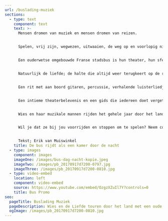 ```yaml
---
url: /buslading-muziek
sections:
  - type: text
    component: text
    text: >-
      Mensen dromen van muziek en mensen dromen van reizen.


      Spelen, vrij zijn, wegwezen, uitwaaien, de weg op en voorlopig niet meer terug. Wies en haar mannen hebben die twee oer-dromen laten samensmelten. Ze hebben de stem, de instrumenten, de liedjes, het verhaal. Maar vooral hebben zij: De Bus.


      Een ouderwetse omgebouwde Franse stadsbus is hun theater, hun sfeervolle rijdende podium. Passagiers zijn publiek, de radio hoeft niet aan: de band zet in en Wies zingt. Over landschappen, helden, verre bestemmingen, mannen, vrouwen en liefde. 


      Natuurlijk de liefde; de halte die altijd weer terugkeert op de route, de motor die ons draaiend houdt.


      Een rit met aan boord gitaren, percussie, verhalende luisterliedjes en vers geschreven lyriek. 


      Een intieme theaterbelevenis en een gids die iedereen doet vergeten waar ie ook weer heen moest. Wies. En de liefde. Stap nou maar in en vergeet de rest.


      Wies en haar muzikale mannen rijden het gehele jaar door het land met hun theatertje op wielen. 


      Wil je dat ze bij jou voorrijden en stoppen om te spelen? Neem contact op met onze chauffeur/boeker via [boekingen@wiesendeliefde.nl](mailto:boekingen@wiesendeliefde.nl). Zij zoekt graag de weg met je!


      Tekst; Erik van Muiswinkel
    title: De bus rijdt als een kamer door de nacht
  - type: images
    component: images
    imageOne: /images/bus-dag-nacht-kopie.jpeg
    imageTwo: /images/pb_20170917d7200-0797.jpg
    imageThree: /images/pb_20170917d7200-0810.jpg
  - type: video-embed
    location: left
    component: video-embed
    source: https://www.youtube.com/embed/OzgzXZuIl7Y?controls=0
    title: Bus Promo
seo:
  pageTitle: Buslading Muziek
  pageDescription: Wies en de Liefde touren door het land met een oude stadsbus als hun podium.
  ogImage: /images/pb_20170917d7200-0810.jpg
---
```

